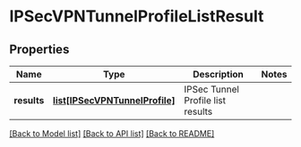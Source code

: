 # IPSecVPNTunnelProfileListResult

## Properties
Name | Type | Description | Notes
------------ | ------------- | ------------- | -------------
**results** | [**list[IPSecVPNTunnelProfile]**](IPSecVPNTunnelProfile.md) | IPSec Tunnel Profile list results | 

[[Back to Model list]](../README.md#documentation-for-models) [[Back to API list]](../README.md#documentation-for-api-endpoints) [[Back to README]](../README.md)

